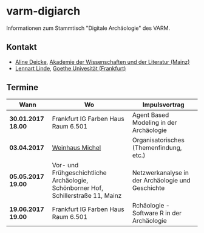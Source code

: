 # varm-digiarch
Informationen zum Stammtisch "Digitale Archäologie" des VARM.
## Kontakt
* [Aline Deicke](mailto:Aline.Deicke@adwmainz.de), [Akademie der Wissenschaften und der Literatur (Mainz)](http://www.adwmainz.de/startseite.html)
* [Lennart Linde](mailto:l.linde@em.uni-frankfurt.de), [Goethe Univesität (Frankfurt)](https://www.uni-frankfurt.de/61359221/Lennart-Linde)

## Termine

| Wann | Wo | Impulsvortrag |
| --- | --- | --- |
| **30.01.2017 18.00** | Frankfurt IG Farben Haus Raum 6.501| Agent Based Modeling in der Archäologie |
| **03.04.2017**| [Weinhaus Michel](https://www.michel-wein.de/) | Organisatorisches (Themenfindung, etc.) |
| **05.05.2017 19.00**| Vor- und Frühgeschichtliche Archäologie, Schönborner Hof, Schillerstraße 11, Mainz | Netzwerkanalyse in der Archäologie und Geschichte |
| **19.06.2017 19.00**| Frankfurt IG Farben Haus Raum 6.501| Rchäologie - Software R in der Archäologie |
